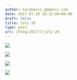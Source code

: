 ```yaml
---
author: karamanis.g@gmail.com
date: 2017-07-20 18:32:00+00:00
draft: false
title: July 20
type: post
url: /blog/2017/7/july-20
---
```




  
   ![](https://images.squarespace-cdn.com/content/v1/4f3f61bae4b063b909445965/1500571992110-APDSET8RNSXYTLMEEZPN/ke17ZwdGBToddI8pDm48kD7BGcw-cRkOJlB2yn3q-EUUqsxRUqqbr1mOJYKfIPR7LoDQ9mXPOjoJoqy81S2I8N_N4V1vUb5AoIIIbLZhVYwL8IeDg6_3B-BRuF4nNrNcQkVuAT7tdErd0wQFEGFSnIz07n2s0zWCFxPmWy7SJBcPdu7fteyiZ9eyLJoM1q_fVFZgkeJxQz7wLUiFRPYE5g/FullSizeRender+3.jpg?format=original)

  

  
   ![](https://images.squarespace-cdn.com/content/v1/4f3f61bae4b063b909445965/1500571996379-FKKB6WPWDUOPKNALA7RM/ke17ZwdGBToddI8pDm48kJE_N-nlGGdSvNlblyBPHRoUqsxRUqqbr1mOJYKfIPR7LoDQ9mXPOjoJoqy81S2I8N_N4V1vUb5AoIIIbLZhVYwL8IeDg6_3B-BRuF4nNrNcQkVuAT7tdErd0wQFEGFSnDo97vr8pVCp1z3hejlooqRZK815_RulC0Owl3-ziy5Eo8ejQvp95HzekrRwla42wA/FullSizeRender+4.jpg?format=original)

  

  
   ![](https://images.squarespace-cdn.com/content/v1/4f3f61bae4b063b909445965/1500572000566-2133061DN09J5O3SYHAK/ke17ZwdGBToddI8pDm48kHkIHAMgVu01-rOofTstbhJ7gQa3H78H3Y0txjaiv_0fDoOvxcdMmMKkDsyUqMSsMWxHk725yiiHCCLfrh8O1z5QHyNOqBUUEtDDsRWrJLTmi7D7yXkH8nfwsxTs5kW9h3zMxMJsfI4wvruSmRUD079Mkt-sxnj7KMy3xBHA94Xd/P7200011.jpg?format=original)

  

  
   ![](https://images.squarespace-cdn.com/content/v1/4f3f61bae4b063b909445965/1500572037075-V5ODXWS4UIRKAXEZO0IP/ke17ZwdGBToddI8pDm48kDHPSfPanjkWqhH6pl6g5ph7gQa3H78H3Y0txjaiv_0fDoOvxcdMmMKkDsyUqMSsMWxHk725yiiHCCLfrh8O1z4YTzHvnKhyp6Da-NYroOW3ZGjoBKy3azqku80C789l0mwONMR1ELp49Lyc52iWr5dNb1QJw9casjKdtTg1_-y4jz4ptJBmI9gQmbjSQnNGng/P7200100.jpg?format=original)

  


